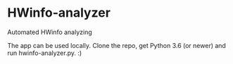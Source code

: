 # HWinfo-analyzer
Automated HWinfo analyzing

The app can be used locally. Clone the repo, get Python 3.6 (or newer) and run hwinfo-analyzer.py. :)
